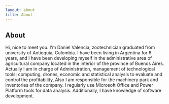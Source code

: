 ```yaml
---
layout: about
title: About
---
```


## About

Hi, nice to meet you.
I'm Daniel Valencia, zootechnician graduated from university of Antioquia, Colombia. I have been living in Argentina for 6 years, and I have been developing myself in the administrative area of ​​agricultural company located in the interior of the province of Buenos Aires. Actually I am in charge of Administration, management of technological tools; computing, drones, economic and statistical analysis to evaluate and control the profitability, Also I am responsible for the machinery park and inventories of the company. 
I regularly use Microsoft Office and Power Platform tools for data analysis. Additionally, I have knowledge of software development.
